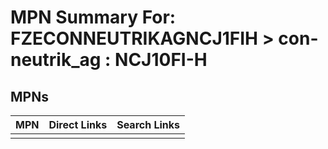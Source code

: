 



# MPN Summary For: FZECONNEUTRIKAGNCJ1FIH > con-neutrik_ag : NCJ10FI-H

## MPNs
  

|MPN|Direct Links|Search Links|
| :--- | :--- | :--- |
||||
